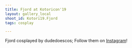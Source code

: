 ```yaml
---
title: Fjord at Kotoricon'19
layout: gallery_local
shoot_id: Kotori19.Fjord
tags: cosplay

---
```


Fjord cosplayed by dudedoescos; Follow them on [Instagram](https://www.instagram.com/dudedoescos)!



